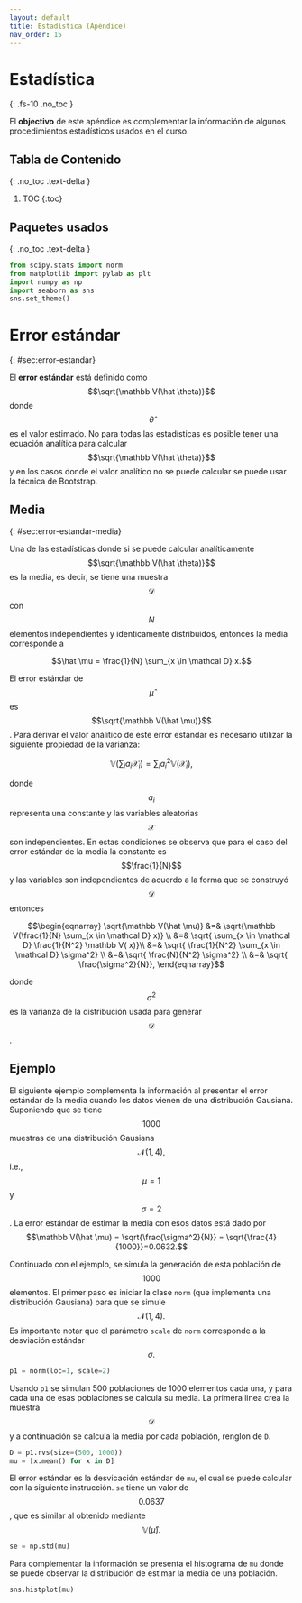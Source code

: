 ```yaml
---
layout: default
title: Estadística (Apéndice)
nav_order: 15
---
```


# Estadística
{: .fs-10 .no_toc }

El **objectivo** de este apéndice es complementar la información de algunos procedimientos
estadísticos usados en el curso. 

## Tabla de Contenido
{: .no_toc .text-delta }

1. TOC
{:toc}

## Paquetes usados
{: .no_toc .text-delta }
```python
from scipy.stats import norm
from matplotlib import pylab as plt
import numpy as np
import seaborn as sns
sns.set_theme()
```

# Error estándar
{: #sec:error-estandar}

El **error estándar** está definido como $$\sqrt{\mathbb V(\hat \theta)}$$ donde 
$$\hat \theta$$ es el valor estimado. No para todas las estadísticas es posible
tener una ecuación analítica para calcular $$\sqrt{\mathbb V(\hat \theta)}$$ y 
en los casos donde el valor analítico no se puede calcular se puede usar 
la técnica de Bootstrap. 

## Media
{: #sec:error-estandar-media}

Una de las estadísticas donde si se puede calcular analíticamente 
$$\sqrt{\mathbb V(\hat \theta)}$$ es la media, es decir, 
se tiene una muestra $$\mathcal D$$ con $$N$$ elementos independientes y identicamente 
distribuidos, entonces la media corresponde a

$$\hat \mu = \frac{1}{N} \sum_{x \in \mathcal D} x.$$

El error estándar de $$\hat \mu$$ es $$\sqrt{\mathbb V(\hat \mu)}$$. Para derivar
el valor análitico de este error estándar es necesario utilizar la siguiente 
propiedad de la varianza:

$$\mathbb V(\sum_i a_i \mathcal X_i) = \sum_i a_i^2 \mathbb V(\mathcal X_i),$$

donde $$a_i$$ representa una constante y las variables aleatorias $$\mathcal X$$ son
independientes. En estas condiciones se observa que para el caso del error estándar de
la media la constante es $$\frac{1}{N}$$ y las variables son independientes de acuerdo a la forma
que se construyó $$\mathcal D$$ entonces

$$\begin{eqnarray}
\sqrt{\mathbb V(\hat \mu)} &=& \sqrt{\mathbb V(\frac{1}{N} \sum_{x \in \mathcal D} x)} \\
&=& \sqrt{ \sum_{x \in \mathcal D} \frac{1}{N^2}  \mathbb V( x)}\\
&=& \sqrt{ \frac{1}{N^2} \sum_{x \in \mathcal D} \sigma^2} \\
&=& \sqrt{ \frac{N}{N^2} \sigma^2} \\
&=& \sqrt{ \frac{\sigma^2}{N}}, 
\end{eqnarray}$$

donde $$\sigma^2$$ es la varianza de la distribución usada para generar $$\mathcal D$$. 

## Ejemplo

El siguiente ejemplo complementa la información al presentar el
error estándar de la media cuando los datos vienen de una distribución
Gausiana. Suponiendo que se tiene $$1000$$ muestras de una
distribución Gausiana $$\mathcal N(1, 4),$$ i.e., $$\mu=1$$ y $$\sigma=2$$.
La error estándar de estimar la media con esos datos está dado por
$$\mathbb V(\hat \mu) = \sqrt{\frac{\sigma^2}{N}} = \sqrt{\frac{4}{1000}}=0.0632.$$ 

Continuado con el ejemplo, se simula la generación de esta población
de $$1000$$ elementos. El primer paso es iniciar la clase `norm` 
(que implementa una distribución Gausiana) para que se simule 
$$\mathcal N(1, 4).$$ Es importante notar que el parámetro `scale`
de `norm` corresponde a la desviación estándar $$\sigma.$$

```python
p1 = norm(loc=1, scale=2)
```

Usando `p1` se simulan 500 poblaciones de 1000 elementos cada una,
y para cada una de esas poblaciones se calcula su media. La primera
linea crea la muestra $$\mathcal D$$ y a continuación se calcula
la media por cada población, renglon de `D`.

```python
D = p1.rvs(size=(500, 1000))
mu = [x.mean() for x in D]
```

El error estándar es la desvicación estándar de `mu`,
el cual se puede calcular con la siguiente instrucción. `se` tiene 
un valor de $$0.0637$$, que es similar al obtenido mediante
$$\mathbb V(\hat \mu).$$

```python
se = np.std(mu)
```

Para complementar la información se presenta el histograma 
de `mu` donde se puede observar la distribución de estimar 
la media de una población. 

```python
sns.histplot(mu)
```

<!--
plt.savefig('normal_mean.png', dpi=300)
-->

<!--
![Histograma del error](/AprendizajeComputacional/assets/images/normal_mean.png)

# Bootstrap
{: #sec:bootstrap }

```python
D = X[0]
```

```python
S = np.random.randint(D.shape[0], size=(500, D.shape[0]))
B = [(D[s]).mean() for s in S]
se = np.std(B)
```

$$0.0623$$

-->